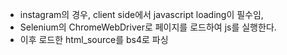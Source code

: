 * instagram의 경우, client side에서 javascript loading이 필수임,
* Selenium의 ChromeWebDriver로 페이지를 로드하여 js를 실행한다.
* 이후 로드한 html_source를 bs4로 파싱